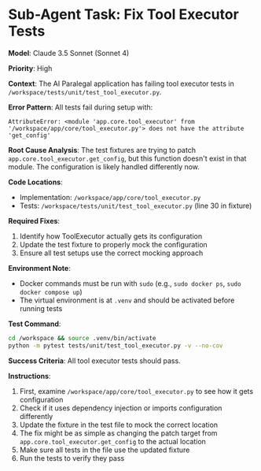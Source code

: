 # Sub-Agent Task: Fix Tool Executor Tests

**Model**: Claude 3.5 Sonnet (Sonnet 4)

**Priority**: High

**Context**:
The AI Paralegal application has failing tool executor tests in `/workspace/tests/unit/test_tool_executor.py`.

**Error Pattern**:
All tests fail during setup with:
```
AttributeError: <module 'app.core.tool_executor' from '/workspace/app/core/tool_executor.py'> does not have the attribute 'get_config'
```

**Root Cause Analysis**:
The test fixtures are trying to patch `app.core.tool_executor.get_config`, but this function doesn't exist in that module. The configuration is likely handled differently now.

**Code Locations**:
- Implementation: `/workspace/app/core/tool_executor.py`
- Tests: `/workspace/tests/unit/test_tool_executor.py` (line 30 in fixture)

**Required Fixes**:
1. Identify how ToolExecutor actually gets its configuration
2. Update the test fixture to properly mock the configuration
3. Ensure all test setups use the correct mocking approach

**Environment Note**:
- Docker commands must be run with `sudo` (e.g., `sudo docker ps`, `sudo docker compose up`)
- The virtual environment is at `.venv` and should be activated before running tests

**Test Command**:
```bash
cd /workspace && source .venv/bin/activate
python -m pytest tests/unit/test_tool_executor.py -v --no-cov
```

**Success Criteria**:
All tool executor tests should pass.

**Instructions**:
1. First, examine `/workspace/app/core/tool_executor.py` to see how it gets configuration
2. Check if it uses dependency injection or imports configuration differently
3. Update the fixture in the test file to mock the correct location
4. The fix might be as simple as changing the patch target from `app.core.tool_executor.get_config` to the actual location
5. Make sure all tests in the file use the updated fixture
6. Run the tests to verify they pass
